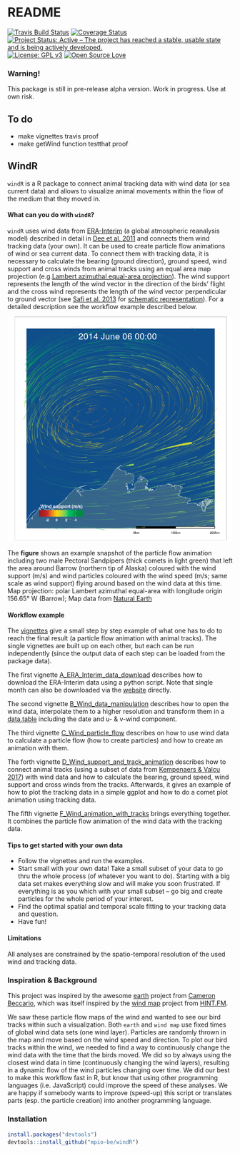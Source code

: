 README
================

[![Travis Build Status](https://travis-ci.org/mpio-be/windR.svg?branch=master)](https://travis-ci.org/mpio-be/windR) [![Coverage Status](https://img.shields.io/codecov/c/github/mpio-be/windR/master.svg)](https://codecov.io/github/mpio-be/windR?branch=master) [![Project Status: Active – The project has reached a stable, usable state and is being actively developed.](http://www.repostatus.org/badges/latest/active.svg)](http://www.repostatus.org/#active) [![License: GPL v3](https://img.shields.io/badge/License-GPL%20v3-blue.svg)](https://www.gnu.org/licenses/gpl-3.0) [![Open Source Love](https://badges.frapsoft.com/os/v2/open-source.png?v=103)](https://opensource.org/)

### Warning!

This package is still in pre-release alpha version. Work in progress. Use at own risk.

To do
-----

-   make vignettes travis proof
-   make getWind function testthat proof

WindR
-----

`windR` is a R package to connect animal tracking data with wind data (or sea current data) and allows to visualize animal movements within the flow of the medium that they moved in.

#### What can you do with `windR`?

`windR` uses wind data from [ERA-Interim](https://www.ecmwf.int/en/forecasts/datasets/reanalysis-datasets/era-interim) (a global atmospheric reanalysis model) described in detail in [Dee et al. 2011](https://rmets.onlinelibrary.wiley.com/doi/abs/10.1002/qj.828) and connects them wind tracking data (your own). It can be used to create particle flow animations of wind or sea current data. To connect them with tracking data, it is necessary to calculate the bearing (ground direction), ground speed, wind support and cross winds from animal tracks using an equal area map projection (e.g.[Lambert azimuthal equal-area projection](https://en.wikipedia.org/wiki/Lambert_azimuthal_equal-area_projection)). The wind support represents the length of the wind vector in the direction of the birds’ flight and the cross wind represents the length of the wind vector perpendicular to ground vector (see [Safi et al. 2013](https://movementecologyjournal.biomedcentral.com/articles/10.1186/2051-3933-1-4) for [schematic representation](http://media.springernature.com/full/springer-static/image/art%3A10.1186%2F2051-3933-1-4/MediaObjects/40462_2013_Article_4_Fig1_HTML.jpg)). For a detailed description see the workflow example described below.

![](man/figures/README-unnamed-chunk-2-1.png)

The **figure** shows an example snapshot of the particle flow animation including two male Pectoral Sandpipers (thick comets in light green) that left the area around Barrow (northern tip of Alaska) coloured with the wind support (m/s) and wind particles coloured with the wind speed (m/s; same scale as wind support) flying around based on the wind data at this time. Map projection: polar Lambert azimuthal equal-area with longitude origin 156.65° W (Barrow); Map data from [Natural Earth](http://www.naturalearthdata.com)

#### Workflow example

The [vignettes](http://r-pkgs.had.co.nz/vignettes.html) give a small step by step example of what one has to do to reach the final result (a particle flow animation with animal tracks). The single vignettes are built up on each other, but each can be run independently (since the output data of each step can be loaded from the package data).

The first vignette [A\_ERA\_Interim\_data\_download](insert%20link%20to%20html) describes how to download the ERA-Interim data using a python script. Note that single month can also be downloaded via the [website](http://apps.ecmwf.int/datasets/data/interim-full-daily/levtype=sfc/) directly.

The second vignette [B\_Wind\_data\_manipulation](insert%20link%20to%20html) describes how to open the wind data, interpolate them to a higher resolution and transform them in a [data.table](https://cran.r-project.org/web/packages/data.table/vignettes/datatable-intro.html) including the date and u- & v-wind component.

The third vignette [C\_Wind\_particle\_flow](insert%20link%20to%20html) describes on how to use wind data to calculate a particle flow (how to create particles) and how to create an animation with them.

The forth vignette [D\_Wind\_support\_and\_track\_animation](insert%20link%20to%20html) describes how to connect animal tracks (using a subset of data from [Kempenaers & Valcu 2017](https://www.nature.com/articles/nature20813)) with wind data and how to calculate the bearing, ground speed, wind support and cross winds from the tracks. Afterwards, it gives an example of how to plot the tracking data in a simple ggplot and how to do a comet plot animation using tracking data.

The fifth vignette [F\_Wind\_animation\_with\_tracks](insert%20link%20to%20html) brings everything together. It combines the particle flow animation of the wind data with the tracking data.

#### Tips to get started with your own data

-   Follow the vignettes and run the examples.
-   Start small with your own data! Take a small subset of your data to go thru the whole process (of whatever you want to do). Starting with a big data set makes everything slow and will make you soon frustrated. If everything is as you which with your small subset – go big and create particles for the whole period of your interest.
-   Find the optimal spatial and temporal scale fitting to your tracking data and question.
-   Have fun!

#### Limitations

All analyses are constrained by the spatio-temporal resolution of the used wind and tracking data.

### Inspiration & Background

This project was inspired by the awesome [earth](https://earth.nullschool.net/) project from [Cameron Beccario](https://github.com/cambecc), which was itself inspired by the [wind map](http://hint.fm/wind) project from [HINT.FM](http://hint.fm/).

We saw these particle flow maps of the wind and wanted to see our bird tracks within such a visualization. Both `earth` and `wind map` use fixed times of global wind data sets (one wind layer). Particles are randomly thrown in the map and move based on the wind speed and direction. To plot our bird tracks within the wind, we needed to find a way to continuously change the wind data with the time that the birds moved. We did so by always using the closest wind data in time (continuously changing the wind layers), resulting in a dynamic flow of the wind particles changing over time. We did our best to make this workflow fast in R, but know that using other programming languages (i.e. JavaScript) could improve the speed of these analyses. We are happy if somebody wants to improve (speed-up) this script or translates parts (esp. the particle creation) into another programming language.

### Installation

``` r
install.packages("devtools")
devtools::install_github("mpio-be/windR")
```
